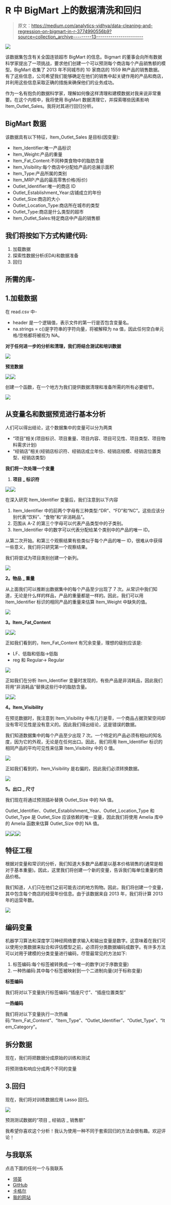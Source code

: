 # R 中 BigMart 上的数据清洗和回归

> 原文：<https://medium.com/analytics-vidhya/data-cleaning-and-regression-on-bigmart-in-r-3774990556b9?source=collection_archive---------13----------------------->

![](img/d7b2549e8c342992ffecbc2b8764a728.png)

该数据集包含有关全国连锁超市 BigMart 的信息。Bigmart 的董事会向所有数据科学家提出了一项挑战，要求他们创建一个可以预测每个商店每个产品销售额的模型。BigMart 收集了 2013 年不同城市的 10 家商店的 1559 种产品的销售数据。有了这些信息，公司希望我们能够确定在他们的销售中起关键作用的产品和商店，并利用这些信息采取正确的措施来确保他们的业务成功。

作为一名有抱负的数据科学家，理解如何像这样清理和建模数据对我来说非常重要。在这个内核中，我将使用 BigMart 数据清理它，并探索哪些因素影响 Item_Outlet_Sales。我将对其进行回归分析。

## BigMart 数据

该数据具有以下特征，Item_Outlet_Sales 是目标(因变量):

*   Item_Identifier:唯一产品标识
*   Item_Weight:产品的重量
*   Item_Fat_Content:不同种类食物中的脂肪含量
*   Item_Visibility:每个商店中分配给产品的总展示面积
*   Item_Type:产品所属的类别
*   Item_MRP:产品的最高零售价格(标价)
*   Outlet_Identifier:唯一的商店 ID
*   Outlet_Establishment_Year:店铺成立的年份
*   Outlet_Size:商店的大小
*   Outlet_Location_Type:商店所在城市的类型
*   Outlet_Type:商店是什么类型的超市
*   Item_Outlet_Sales:特定商店中产品的销售额

## 我们将按如下方式构建代码:

1.  加载数据
2.  探索性数据分析(EDA)和数据准备
3.  回归

## 所需的库-

## 1.加载数据

在 read.csv 中-

*   header 是一个逻辑值，表示文件的第一行是否包含变量名。
*   na.strings = c()是字符串的字符向量，将被解释为 na 值，因此任何空白单元格/空格都将被视为 NA。

**对于任何进一步的分析和清理，我们将结合测试和培训数据**

![](img/39839a51d79fe34d89c4edb78dac64c3.png)

**预览数据**

![](img/fa019af56f034d3378c47b3ffa280ce0.png)![](img/5b5e700a7e1a2708f8548a1aa9f4229a.png)

创建一个函数，在一个地方为我们提供数据清理和准备所需的所有必要细节。

![](img/222d6dedb703d3d0c05d49d691c81fb9.png)

## 从变量名和数据预览进行基本分析

人们可以得出结论，这个数据集中的变量可以分为两类

*   “项目”相关(项目标识、项目重量、项目内容、项目可见性、项目类型、项目物料需求计划)
*   “经销店”相关(经销店标识符、经销店成立年份、经销店规模、经销店位置类型、经销店类型)

**我们将一次处理一个变量**

1.  **项目 _ 标识符**

![](img/671c2ba80f68c384e1cc9b6b93a01c20.png)![](img/5d0cda395e893b58afdef50f9f73c8fe.png)

在深入研究 Item_Identifier 变量后，我们注意到以下内容

1.  Item_Identifier 中的前两个字母有三种类型:“DR”、“FD”和“NC”。这些应该分别代表“饮料”、“食物”和“非消耗品”。
2.  范围从 A-Z 的第三个字母可以代表产品类型中的子类别。
3.  Item_Identifier 中的数字可以代表分配给某个类别中的产品的唯一 ID。

从第二次开始。和第三个观察结果有些类似于每个产品的唯一 ID，很难从中获得一些意义，我们将只研究第一个观察结果。

我们将尝试为项目类别创建一个新列。

![](img/3631b7db5e8a61c4c21e218ebb868030.png)

**2。物品 _ 重量**

从上面我们可以推断出数据集中的每个产品至少出现了 7 次。从常识中我们知道，无论是什么样的样品，产品的重量都是一样的。因此，我们可以用 Item_Identifier 标识的相同产品的重量来估算 Item_Weight 中缺失的值。

![](img/b5257a0d5d1760b95e7e9c118f83a215.png)

**3。Item_Fat_Content**

![](img/6eb996dbabf3c153b1b11ed3e778b791.png)![](img/aabbb3914f4f7f52c0baa4bb05396c00.png)

正如我们看到的，Item_Fat_Content 有冗余变量，理想的级别应该是:

*   LF、低脂和低脂->低脂
*   reg 和 Regular-> Regular

![](img/f94da433b4b2377e967b4dce79742a3d.png)

正如我们在分析 Item_Identifier 变量时发现的，有些产品是非消耗品，因此我们将用“非消耗品”替换这些行中的脂肪含量。

![](img/fb11eb0c60a559da744ba822e1ca046e.png)![](img/5196fdd2816d3ca5a62f02ce62708d38.png)

**4。Item_Visibility**

在预览数据时，我注意到 Item_Visibility 中有几行是零，一个商品占据货架空间却没有零可见性是没有意义的。因此我们得出结论，这是错误的数据。

我们知道数据集中的每个产品至少出现 7 次。一个特定的产品必须有相似的知名度，因为它的外观，无论是在任何出口。因此，我们将用 Item_Identifier 标识的相同产品的平均可见性来估算 Item_Visibility 中的 0 值。

![](img/8c23dac84617269b1a5cf9ea5ac49f9e.png)

正如我们看到的，Item_Visibility 是右偏的，因此我们必须转换数据。

![](img/f1df1dd5da7e6290412891ecc99bc615.png)

**5。出口 _ 尺寸**

我们现在将通过预测插补替换 Outlet_Size 中的 NA 值。

Outlet_Identifier、Outlet_Establishment_Year、Outlet_Location_Type 和 Outlet_Type 是 Outlet_Size 应该依赖的唯一变量，因此我们将使用 Amelia 库中的 Amelia 函数来估算 Outlet_Size 中的 NA 值。

![](img/18dd40a1e2e5af378d4a0a34521a8b78.png)![](img/dee7e7a0d322fb680276e2094a16f149.png)![](img/05120d273787c89de49ee889ed87871b.png)

## 特征工程

根据对变量和常识的分析，我们知道大多数产品都是以基本价格销售的(通常是相对于基本重量)。因此，这里我们将创建一个新的变量，告诉我们每单位重量的商品价格。

我们知道，人们只在他们之前可能去过的地方购物。因此，我们将创建一个变量，其中包含每个商店的经营年份信息。由于该数据来自 2013 年，我们将计算 2013 年的运营年数。

![](img/6fa2905b848241a08c75db882ff3fa2b.png)

## 编码变量

机器学习算法和深度学习神经网络要求输入和输出变量是数字。这意味着在我们可以使用分类数据来拟合和评估模型之前，必须将分类数据编码成数字。有许多方法可以对用于建模的分类变量进行编码，尽管最常见的方法如下:

1.  标签编码:每个标签被转换成一个唯一的数字(对于序数变量)
2.  一种热编码:其中每个标签被映射到一个二进制向量(对于标称变量)

**标签编码**

我们将对以下变量执行标签编码:“插座尺寸”、“插座位置类型”

**一热编码**

我们将对以下变量执行一次热编码:“Item_Fat_Content”、“Item_Type”、“Outlet_Identifier”、“Outlet_Type”、“Item_Category”。

## 拆分数据

现在，我们将把数据分成原始的训练和测试

将预测值和响应分成两个不同的变量

## 3.回归

现在，我们将对训练数据应用 Lasso 回归。

![](img/12b46dddf1d983430b4fae4ff80fa4c1.png)

预测测试数据的“项目 _ 经销店 _ 销售额”

我希望你喜欢这个分析！我认为使用一种不同于套索回归的方法会很有趣。欢迎评论！

## 与我联系

点击下面的任何一个与我联系

*   [领英](https://www.linkedin.com/in/kritikseth/)
*   [GitHub](https://github.com/kritikseth)
*   [卡格尔](https://www.kaggle.com/kritikseth)
*   [我的网站](https://kritikseth.github.io)